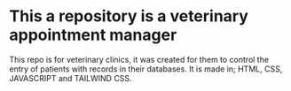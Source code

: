 <h1>This a repository is a veterinary appointment manager</h1>

<p>This repo is for veterinary clinics, it was created for them to control the entry of patients with records in their databases. 
It is made in; HTML, CSS, JAVASCRIPT and TAILWIND CSS. </p>

